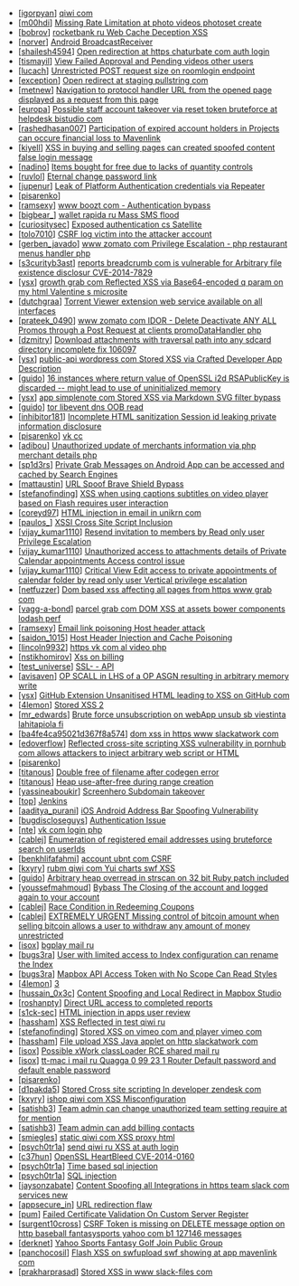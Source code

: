 * [[igorpyan](https://hackerone.com/igorpyan)] [                               qiwi com                      ](https://hackerone.com/reports/420163)
* [[m00hdi](https://hackerone.com/m00hdi)] [Missing Rate Limitation at photo videos photoset create](https://hackerone.com/reports/426547)
* [[bobrov](https://hackerone.com/bobrov)] [  rocketbank ru Web Cache Deception  XSS](https://hackerone.com/reports/415168)
* [[norver](https://hackerone.com/norver)] [       Android              BroadcastReceiver                                                                                          ](https://hackerone.com/reports/394332)
* [[shailesh4594](https://hackerone.com/shailesh4594)] [Open redirection at https  chaturbate com auth login ](https://hackerone.com/reports/411723)
* [[tismayil](https://hackerone.com/tismayil)] [View Failed Approval and Pending videos other users](https://hackerone.com/reports/411679)
* [[lucach](https://hackerone.com/lucach)] [Unrestricted POST request size on roomlogin endpoint](https://hackerone.com/reports/418254)
* [[exception](https://hackerone.com/exception)] [Open redirect at staging pullstring com](https://hackerone.com/reports/355758)
* [[metnew](https://hackerone.com/metnew)] [Navigation to protocol handler URL from the opened page displayed as a request from this page ](https://hackerone.com/reports/374969)
* [[europa](https://hackerone.com/europa)] [ Possible staff account takeover via reset token bruteforce at helpdesk bistudio com](https://hackerone.com/reports/332632)
* [[rashedhasan007](https://hackerone.com/rashedhasan007)] [Participation of expired account holders in Projects can occure financial loss to Mavenlink ](https://hackerone.com/reports/261221)
* [[kiyell](https://hackerone.com/kiyell)] [XSS in buying and selling pages can created spoofed content false login message ](https://hackerone.com/reports/353293)
* [[nadino](https://hackerone.com/nadino)] [Items bought for free due to lacks of quantity controls](https://hackerone.com/reports/357929)
* [[ruvlol](https://hackerone.com/ruvlol)] [Eternal change password link ](https://hackerone.com/reports/361973)
* [[jupenur](https://hackerone.com/jupenur)] [Leak of Platform Authentication credentials via Repeater](https://hackerone.com/reports/302651)
* [[pisarenko](https://hackerone.com/pisarenko)] [                                        ](https://hackerone.com/reports/227781)
* [[ramsexy](https://hackerone.com/ramsexy)] [ www boozt com - Authentication bypass](https://hackerone.com/reports/257305)
* [[bigbear_](https://hackerone.com/bigbear_)] [ wallet rapida ru Mass SMS flood](https://hackerone.com/reports/209368)
* [[curiositysec](https://hackerone.com/curiositysec)] [Exposed authentication  cs Satellite ](https://hackerone.com/reports/292463)
* [[tolo7010](https://hackerone.com/tolo7010)] [CSRF log victim into the attacker account](https://hackerone.com/reports/293016)
* [[gerben_javado](https://hackerone.com/gerben_javado)] [ www zomato com Privilege Escalation - php restaurant menus handler php](https://hackerone.com/reports/300454)
* [[s3curityb3ast](https://hackerone.com/s3curityb3ast)] [reports breadcrumb com is vulnerable for Arbitrary file existence disclosur CVE-2014-7829 ](https://hackerone.com/reports/329218)
* [[ysx](https://hackerone.com/ysx)] [ growth grab com Reflected XSS via Base64-encoded q param on my html Valentine s microsite](https://hackerone.com/reports/320679)
* [[dutchgraa](https://hackerone.com/dutchgraa)] [Torrent Viewer extension web service available on all interfaces](https://hackerone.com/reports/300181)
* [[prateek_0490](https://hackerone.com/prateek_0490)] [ www zomato com IDOR - Delete Deactivate ANY ALL Promos through a Post Request at  clients promoDataHandler php ](https://hackerone.com/reports/264754)
* [[dzmitry](https://hackerone.com/dzmitry)] [Download attachments with traversal path into any sdcard directory incomplete fix 106097 ](https://hackerone.com/reports/284346)
* [[ysx](https://hackerone.com/ysx)] [ public-api wordpress com Stored XSS via Crafted Developer App Description](https://hackerone.com/reports/293743)
* [[guido](https://hackerone.com/guido)] [16 instances where return value of OpenSSL i2d RSAPublicKey is discarded -- might lead to use of uninitialized memory](https://hackerone.com/reports/142773)
* [[ysx](https://hackerone.com/ysx)] [ app simplenote com Stored XSS via Markdown SVG filter bypass](https://hackerone.com/reports/271007)
* [[guido](https://hackerone.com/guido)] [ tor libevent dns OOB read](https://hackerone.com/reports/115702)
* [[inhibitor181](https://hackerone.com/inhibitor181)] [Incomplete HTML sanitization  Session id leaking  private information disclosure](https://hackerone.com/reports/200487)
* [[pisarenko](https://hackerone.com/pisarenko)] [                                     vk cc](https://hackerone.com/reports/212046)
* [[adibou](https://hackerone.com/adibou)] [Unauthorized update of merchants information via php merchant details php](https://hackerone.com/reports/255651)
* [[sp1d3rs](https://hackerone.com/sp1d3rs)] [Private Grab Messages on Android App can be accessed and cached by Search Engines](https://hackerone.com/reports/221558)
* [[mattaustin](https://hackerone.com/mattaustin)] [URL Spoof  Brave Shield Bypass](https://hackerone.com/reports/255991)
* [[stefanofinding](https://hackerone.com/stefanofinding)] [XSS when using captions subtitles on video player based on Flash requires user interaction ](https://hackerone.com/reports/88508)
* [[coreyd97](https://hackerone.com/coreyd97)] [HTML injection in email in unikrn com](https://hackerone.com/reports/262004)
* [[paulos_](https://hackerone.com/paulos_)] [XSSI Cross Site Script Inclusion ](https://hackerone.com/reports/118631)
* [[vijay_kumar1110](https://hackerone.com/vijay_kumar1110)] [Resend invitation to members by Read only user Privilege Escalation ](https://hackerone.com/reports/219192)
* [[vijay_kumar1110](https://hackerone.com/vijay_kumar1110)] [Unauthorized access to attachments details of Private Calendar appointments  Access control issue ](https://hackerone.com/reports/220864)
* [[vijay_kumar1110](https://hackerone.com/vijay_kumar1110)] [Critical  View Edit access to private appointments of calendar folder by read only user Vertical privilege escalation ](https://hackerone.com/reports/220874)
* [[netfuzzer](https://hackerone.com/netfuzzer)] [Dom based xss affecting all pages from https  www grab com ](https://hackerone.com/reports/247246)
* [[vagg-a-bond](https://hackerone.com/vagg-a-bond)] [ parcel grab com DOM XSS at assets bower components lodash perf ](https://hackerone.com/reports/248560)
* [[ramsexy](https://hackerone.com/ramsexy)] [Email link poisoning  Host header attack](https://hackerone.com/reports/182670)
* [[saidon_1015](https://hackerone.com/saidon_1015)] [Host Header Injection and Cache Poisoning](https://hackerone.com/reports/235281)
* [[lincoln9932](https://hackerone.com/lincoln9932)] [                                                                         https  vk com al video php](https://hackerone.com/reports/211072)
* [[nstikhomirov](https://hackerone.com/nstikhomirov)] [Xss on billing](https://hackerone.com/reports/151034)
* [[test_universe](https://hackerone.com/test_universe)] [        SSL-                                                     -         API                                 ](https://hackerone.com/reports/215326)
* [[avisaven](https://hackerone.com/avisaven)] [OP SCALL in LHS of a OP ASGN resulting in arbitrary memory write](https://hackerone.com/reports/226200)
* [[ysx](https://hackerone.com/ysx)] [ GitHub Extension Unsanitised HTML leading to XSS on GitHub com](https://hackerone.com/reports/220494)
* [[4lemon](https://hackerone.com/4lemon)] [Stored XSS              2                   ](https://hackerone.com/reports/78260)
* [[mr_edwards](https://hackerone.com/mr_edwards)] [Brute force unsubscription on webApp unsub sb viestinta lahitapiola fi ](https://hackerone.com/reports/208237)
* [[ba4fe4ca95021d367f8a574](https://hackerone.com/ba4fe4ca95021d367f8a574)] [dom xss in https  www slackatwork com](https://hackerone.com/reports/196624)
* [[edoverflow](https://hackerone.com/edoverflow)] [Reflected cross-site scripting XSS vulnerability in pornhub com allows attackers to inject arbitrary web script or HTML ](https://hackerone.com/reports/182132)
* [[pisarenko](https://hackerone.com/pisarenko)] [                                                                                ](https://hackerone.com/reports/67317)
* [[titanous](https://hackerone.com/titanous)] [Double free of filename after codegen error](https://hackerone.com/reports/193719)
* [[titanous](https://hackerone.com/titanous)] [Heap use-after-free during range creation](https://hackerone.com/reports/194884)
* [[yassineaboukir](https://hackerone.com/yassineaboukir)] [ Screenhero Subdomain takeover](https://hackerone.com/reports/142096)
* [[top](https://hackerone.com/top)] [Jenkins](https://hackerone.com/reports/181849)
* [[aaditya_purani](https://hackerone.com/aaditya_purani)] [ iOS Android Address Bar Spoofing Vulnerability ](https://hackerone.com/reports/175958)
* [[bugdiscloseguys](https://hackerone.com/bugdiscloseguys)] [Authentication Issue](https://hackerone.com/reports/176979)
* [[nte](https://hackerone.com/nte)] [vk com login php ](https://hackerone.com/reports/116764)
* [[cablej](https://hackerone.com/cablej)] [Enumeration of registered email addresses using bruteforce search on userIds](https://hackerone.com/reports/175040)
* [[benkhlifafahmi](https://hackerone.com/benkhlifafahmi)] [account ubnt com CSRF](https://hackerone.com/reports/101909)
* [[kxyry](https://hackerone.com/kxyry)] [ rubm qiwi com Yui charts swf XSS](https://hackerone.com/reports/104488)
* [[guido](https://hackerone.com/guido)] [Arbitrary heap overread in strscan on 32 bit Ruby patch included](https://hackerone.com/reports/166661)
* [[youssefmahmoud](https://hackerone.com/youssefmahmoud)] [Bybass The Closing of the account and logged again to your account](https://hackerone.com/reports/167489)
* [[cablej](https://hackerone.com/cablej)] [Race Condition in Redeeming Coupons](https://hackerone.com/reports/157996)
* [[cablej](https://hackerone.com/cablej)] [EXTREMELY URGENT Missing control of bitcoin amount when selling bitcoin allows a user to withdraw any amount of money unrestricted ](https://hackerone.com/reports/144526)
* [[isox](https://hackerone.com/isox)] [bgplay mail ru](https://hackerone.com/reports/122932)
* [[bugs3ra](https://hackerone.com/bugs3ra)] [User with limited access to Index configuration can rename the Index](https://hackerone.com/reports/99969)
* [[bugs3ra](https://hackerone.com/bugs3ra)] [Mapbox API Access Token with No Scope Can Read Styles](https://hackerone.com/reports/122050)
* [[4lemon](https://hackerone.com/4lemon)] [                                   3                   ](https://hackerone.com/reports/78516)
* [[hussain_0x3c](https://hackerone.com/hussain_0x3c)] [Content Spoofing and Local Redirect in Mapbox Studio](https://hackerone.com/reports/114529)
* [[roshanpty](https://hackerone.com/roshanpty)] [Direct URL access to completed reports](https://hackerone.com/reports/109815)
* [[s1ck-sec](https://hackerone.com/s1ck-sec)] [HTML injection in apps user review ](https://hackerone.com/reports/104543)
* [[hassham](https://hackerone.com/hassham)] [XSS Reflected in test qiwi ru](https://hackerone.com/reports/98281)
* [[stefanofinding](https://hackerone.com/stefanofinding)] [Stored XSS on vimeo com and player vimeo com](https://hackerone.com/reports/87577)
* [[hassham](https://hackerone.com/hassham)] [File upload XSS Java applet on http  slackatwork com ](https://hackerone.com/reports/97657)
* [[isox](https://hackerone.com/isox)] [Possible xWork classLoader RCE shared mail ru](https://hackerone.com/reports/67161)
* [[isox](https://hackerone.com/isox)] [tt-mac i mail ru Quagga 0 99 23 1 Router  Default password and default enable password](https://hackerone.com/reports/62531)
* [[pisarenko](https://hackerone.com/pisarenko)] [                                             ](https://hackerone.com/reports/66235)
* [[d1pakda5](https://hackerone.com/d1pakda5)] [Stored Cross site scripting In developer zendesk com](https://hackerone.com/reports/75727)
* [[kxyry](https://hackerone.com/kxyry)] [ ishop qiwi com XSS  Misconfiguration](https://hackerone.com/reports/47536)
* [[satishb3](https://hackerone.com/satishb3)] [Team admin can change unauthorized team setting require at for mention ](https://hackerone.com/reports/46747)
* [[satishb3](https://hackerone.com/satishb3)] [Team admin can add billing contacts](https://hackerone.com/reports/47940)
* [[smiegles](https://hackerone.com/smiegles)] [ static qiwi com XSS proxy html](https://hackerone.com/reports/35363)
* [[psych0tr1a](https://hackerone.com/psych0tr1a)] [ send qiwi ru XSS at auth login ](https://hackerone.com/reports/35413)
* [[c37hun](https://hackerone.com/c37hun)] [OpenSSL HeartBleed CVE-2014-0160 ](https://hackerone.com/reports/32570)
* [[psych0tr1a](https://hackerone.com/psych0tr1a)] [Time based sql injection](https://hackerone.com/reports/9921)
* [[psych0tr1a](https://hackerone.com/psych0tr1a)] [SQL injection                     ](https://hackerone.com/reports/9919)
* [[jaysonzabate](https://hackerone.com/jaysonzabate)] [Content Spoofing all Integrations in https  team slack com services new ](https://hackerone.com/reports/22093)
* [[appsecure_in](https://hackerone.com/appsecure_in)] [URL redirection flaw](https://hackerone.com/reports/2622)
* [[pum](https://hackerone.com/pum)] [Failed Certificate Validation On Custom Server Register ](https://hackerone.com/reports/16568)
* [[surgent10cross](https://hackerone.com/surgent10cross)] [CSRF Token is missing on DELETE message option on http  baseball fantasysports yahoo com b1 127146 messages](https://hackerone.com/reports/6702)
* [[derknet](https://hackerone.com/derknet)] [Yahoo Sports Fantasy Golf Join Public Group ](https://hackerone.com/reports/16414)
* [[panchocosil](https://hackerone.com/panchocosil)] [Flash XSS on swfupload swf showing at app mavenlink com](https://hackerone.com/reports/21150)
* [[prakharprasad](https://hackerone.com/prakharprasad)] [Stored XSS in www slack-files com](https://hackerone.com/reports/2617)
